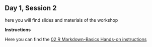 ## Day 1, Session 2

here you will find slides and materials of the workshop


**Instructions**

Here you can find the [02 R Markdown-Basics Hands-on instructions](https://github.com/lisallreiber/R-Workshop/blob/master/02_RMarkdown-Basics/02_Instructions.html)  

